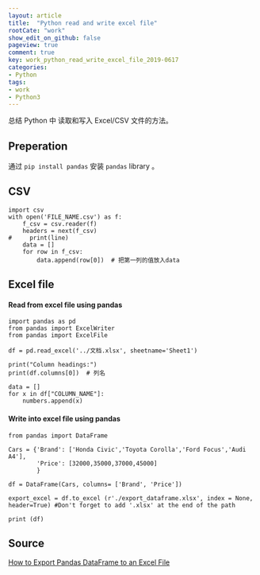 ```yaml
---
layout: article
title:  "Python read and write excel file"
rootCate: "work"
show_edit_on_github: false
pageview: true
comment: true
key: work_python_read_write_excel_file_2019-0617
categories:
- Python
tags:
- work
- Python3
---
```


总结 Python 中 读取和写入 Excel/CSV 文件的方法。

<!---more--->

## Preperation
通过 `pip install pandas` 安装 `pandas` library 。

## CSV
```
import csv
with open('FILE_NAME.csv') as f:
    f_csv = csv.reader(f)
    headers = next(f_csv)
#     print(line)
    data = []
    for row in f_csv:
        data.append(row[0])  # 把第一列的值放入data
```

## Excel file
#### Read from excel file using pandas

```
import pandas as pd
from pandas import ExcelWriter
from pandas import ExcelFile

df = pd.read_excel('../文档.xlsx', sheetname='Sheet1')

print("Column headings:")
print(df.columns[0])  # 列名

data = []
for x in df["COLUMN_NAME"]:
    numbers.append(x)
```

#### Write into excel file using pandas
```
from pandas import DataFrame

Cars = {'Brand': ['Honda Civic','Toyota Corolla','Ford Focus','Audi A4'],
        'Price': [32000,35000,37000,45000]
        }

df = DataFrame(Cars, columns= ['Brand', 'Price'])

export_excel = df.to_excel (r'./export_dataframe.xlsx', index = None, header=True) #Don't forget to add '.xlsx' at the end of the path

print (df)
```

## Source
[How to Export Pandas DataFrame to an Excel File](https://datatofish.com/export-dataframe-to-excel/)
